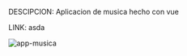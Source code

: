 DESCIPCION: Aplicacion de musica hecho con vue

LINK: asda

![app-musica](https://user-images.githubusercontent.com/74424452/188350316-ba8cf17a-aee3-4416-8e62-02a675d471fd.png)
